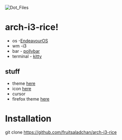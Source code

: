 ![Dot_Files](https://github.com/fruitsaladchan/arch-i3-rice/assets/124645742/e076bc07-0dae-42a0-8461-c2fec75f3291)



# arch-i3-rice!

- os -[EndeavourOS](https://endeavouros.com/) <br />
- wm -i3
- bar - [pollybar](https://github.com/polybar/polybar) <br />
- terminal - [kitty](https://github.com/kovidgoyal/kitty) <br />

## stuff

- theme [here](https://github.com/KNY360/kgruvbox/blob/main/(GTKtheme)Gruvbox-Dark-B.tar.gz) <br />
- icon [here](https://github.com/SylEleuth/gruvbox-plus-icon-pack) <br />
- cursor
- firefox theme [here](https://addons.mozilla.org/en-US/firefox/addon/gruvboxgruvboxgruvboxgruvboxgr/) <br />

# Installation
git clone https://github.com/fruitsaladchan/arch-i3-rice
